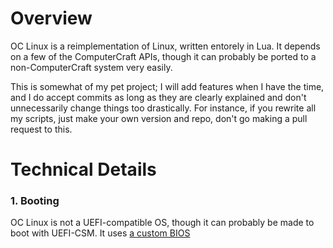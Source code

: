 # Overview

OC Linux is a reimplementation of Linux, written entorely in Lua. It depends on a few of the ComputerCraft APIs, though it can probably be ported to a non-ComputerCraft system very easily.

This is somewhat of my pet project; I will add features when I have the time, and I do accept commits as long as they are clearly explained and don't unnecessarily change things too drastically. For instance, if you rewrite all my scripts, just make your own version and repo, don't go making a pull request to this.

# Technical Details

### 1. Booting

OC Linux is not a UEFI-compatible OS, though it can probably be made to boot with UEFI-CSM. It uses [a custom BIOS](https://github.com/ocawesome101/ocbios)
